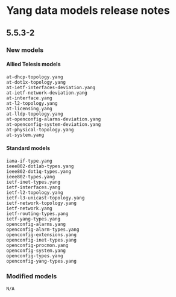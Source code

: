 # Yang data models release notes

## 5.5.3-2

### New models

#### Allied Telesis models

    at-dhcp-topology.yang
    at-dot1x-topology.yang
    at-ietf-interfaces-deviation.yang
    at-ietf-network-deviation.yang
    at-interface.yang
    at-l2-topology.yang
    at-licensing.yang
    at-lldp-topology.yang
    at-openconfig-alarms-deviation.yang
    at-openconfig-system-deviation.yang
    at-physical-topology.yang
    at-system.yang

#### Standard models

    iana-if-type.yang
    ieee802-dot1ab-types.yang
    ieee802-dot1q-types.yang
    ieee802-types.yang
    ietf-inet-types.yang
    ietf-interfaces.yang
    ietf-l2-topology.yang
    ietf-l3-unicast-topology.yang
    ietf-network-topology.yang
    ietf-network.yang
    ietf-routing-types.yang
    ietf-yang-types.yang
    openconfig-alarms.yang
    openconfig-alarm-types.yang
    openconfig-extensions.yang
    openconfig-inet-types.yang
    openconfig-procmon.yang
    openconfig-system.yang
    openconfig-types.yang
    openconfig-yang-types.yang

### Modified models

    N/A
